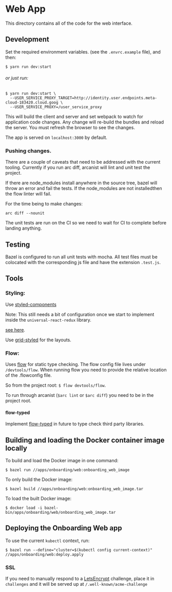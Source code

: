 # Web App

This directory contains all of the code for the web interface.

## Development

 Set the required environment variables. (see the `.envrc.example` file), and then:

```
$ yarn run dev:start
```

###### or just run:
```
$ yarn run dev:start \
  --USER_SERVICE_PROXY_TARGET=http://identity.user.endpoints.meta-cloud-183420.cloud.goog \
  --USER_SERVICE_PROXY=/user_service_proxy
```

This will build the client and server and set webpack to watch for application code changes.
Any change will re-build the bundles and reload the server. You must refresh the browser to
see the changes.

The app is served on `localhost:3000` by default.

### Pushing changes.

There are a couple of caveats that need to be addressed with the current tooling.
Currently if you run arc diff, arcanist will lint and unit test the project.

If there are node_modules install anywhere in the source tree, bazel will throw an
error and fail the tests. If the node_modules are not installedthen the flow linter
will fail.

For the time being to make changes:

`arc diff --nounit`

The unit tests are run on the CI so we need to wait for CI to complete before landing anything.

## Testing

Bazel is configured to run all unit tests with mocha. All test files must be colocated
with the corresponding js file and have the extension `.test.js`.

## Tools

### Styling:

Use [styled-components](https://www.styled-components.com/)

Note: This still needs a bit of configuration once we start to implement inside the
`universal-react-redux` library.

[see here](https://www.styled-components.com/docs/advanced#server-side-rendering).

Use [grid-styled](http://jxnblk.com/grid-styled/) for the layouts.

### Flow:

Uses [flow](https://flow.org/) for static type checking. The flow config file lives under
`/devtools/flow`. When running flow you need to provide the relative location of the
.flowconfig file.

So from the project root: `$ flow devtools/flow`.

To run through arcanist (`$arc lint` or `$arc diff`) you need to be in the project root.

#### flow-typed

Implement [flow-typed](https://github.com/flowtype/flow-typed) in future to type check
third party libraries.

## Building and loading the Docker container image locally

To build and load the Docker image in one command:

```
$ bazel run //apps/onboarding/web:onboarding_web_image
```

To only build the Docker image:

```
$ bazel build //apps/onboarding/web:onboarding_web_image.tar
```

To load the built Docker image:

```
$ docker load -i bazel-bin/apps/onboarding/web/onboarding_web_image.tar
```

## Deploying the Onboarding Web app

To use the current `kubectl` context, run:

```
$ bazel run --define="cluster=$(kubectl config current-context)" //apps/onboarding/web:deploy.apply
```

### SSL

If you need to manually respond to a [LetsEncrypt][1] challenge, place it in `challenges` and it
will be served up at `/.well-known/acme-challenge`

[1]: https://letsencrypt.org/how-it-works/

